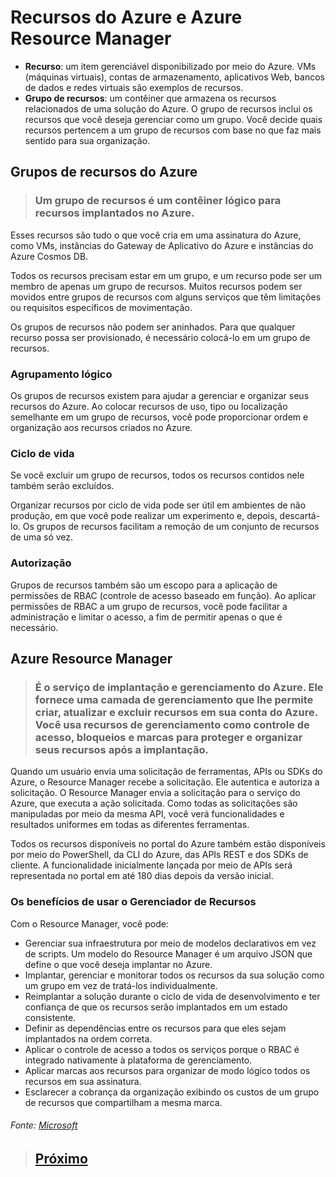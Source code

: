 # Recursos do Azure e Azure Resource Manager


* **Recurso**: um item gerenciável disponibilizado por meio do Azure. VMs (máquinas virtuais), contas de armazenamento, aplicativos Web, bancos de dados e redes virtuais são exemplos de recursos.
* **Grupo de recursos**: um contêiner que armazena os recursos relacionados de uma solução do Azure. O grupo de recursos inclui os recursos que você deseja gerenciar como um grupo. Você decide quais recursos pertencem a um grupo de recursos com base no que faz mais sentido para sua organização.

## Grupos de recursos do Azure

> ### Um grupo de recursos é um contêiner lógico para recursos implantados no Azure. 

Esses recursos são tudo o que você cria em uma assinatura do Azure, como VMs, instâncias do Gateway de Aplicativo do Azure e instâncias do Azure Cosmos DB. 

Todos os recursos precisam estar em um grupo, e um recurso pode ser um membro de apenas um grupo de recursos. Muitos recursos podem ser movidos entre grupos de recursos com alguns serviços que têm limitações ou requisitos específicos de movimentação. 

Os grupos de recursos não podem ser aninhados. Para que qualquer recurso possa ser provisionado, é necessário colocá-lo em um grupo de recursos.

### Agrupamento lógico

Os grupos de recursos existem para ajudar a gerenciar e organizar seus recursos do Azure. Ao colocar recursos de uso, tipo ou localização semelhante em um grupo de recursos, você pode proporcionar ordem e organização aos recursos criados no Azure. 

### Ciclo de vida

Se você excluir um grupo de recursos, todos os recursos contidos nele também serão excluídos. 

Organizar recursos por ciclo de vida pode ser útil em ambientes de não produção, em que você pode realizar um experimento e, depois, descartá-lo. Os grupos de recursos facilitam a remoção de um conjunto de recursos de uma só vez.

### Autorização

Grupos de recursos também são um escopo para a aplicação de permissões de RBAC (controle de acesso baseado em função). Ao aplicar permissões de RBAC a um grupo de recursos, você pode facilitar a administração e limitar o acesso, a fim de permitir apenas o que é necessário.

## Azure Resource Manager

> ### É o serviço de implantação e gerenciamento do Azure. Ele fornece uma camada de gerenciamento que lhe permite criar, atualizar e excluir recursos em sua conta do Azure. Você usa recursos de gerenciamento como controle de acesso, bloqueios e marcas para proteger e organizar seus recursos após a implantação.

Quando um usuário envia uma solicitação de ferramentas, APIs ou SDKs do Azure, o Resource Manager recebe a solicitação. Ele autentica e autoriza a solicitação. O Resource Manager envia a solicitação para o serviço do Azure, que executa a ação solicitada. Como todas as solicitações são manipuladas por meio da mesma API, você verá funcionalidades e resultados uniformes em todas as diferentes ferramentas.

Todos os recursos disponíveis no portal do Azure também estão disponíveis por meio do PowerShell, da CLI do Azure, das APIs REST e dos SDKs de cliente. A funcionalidade inicialmente lançada por meio de APIs será representada no portal em até 180 dias depois da versão inicial.

### Os benefícios de usar o Gerenciador de Recursos

Com o Resource Manager, você pode:

* Gerenciar sua infraestrutura por meio de modelos declarativos em vez de scripts. Um modelo do Resource Manager é um arquivo JSON que define o que você deseja implantar no Azure.
* Implantar, gerenciar e monitorar todos os recursos da sua solução como um grupo em vez de tratá-los individualmente.
* Reimplantar a solução durante o ciclo de vida de desenvolvimento e ter confiança de que os recursos serão implantados em um estado consistente.
* Definir as dependências entre os recursos para que eles sejam implantados na ordem correta.
* Aplicar o controle de acesso a todos os serviços porque o RBAC é integrado nativamente à plataforma de gerenciamento.
* Aplicar marcas aos recursos para organizar de modo lógico todos os recursos em sua assinatura.
* Esclarecer a cobrança da organização exibindo os custos de um grupo de recursos que compartilham a mesma marca.



###### Fonte: [Microsoft](https://docs.microsoft.com/pt-br/learn/modules/azure-architecture-fundamentals/resources-resource-manager)

> ## [Próximo](./M3_4_AssinaturasGruposGerenciamento.md)
